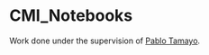 # CMI_Notebooks

Work done under the supervision of <a href="https://profiles.ucsd.edu/pablo.tamayo"> Pablo Tamayo</a>.
